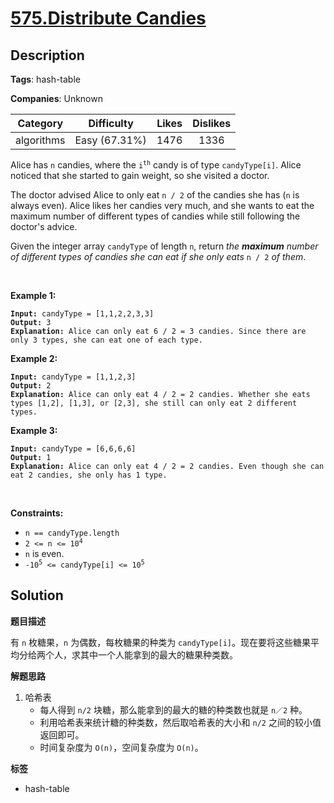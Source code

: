 # [575.Distribute Candies](https://leetcode.com/problems/distribute-candies/description/)

## Description

**Tags**: hash-table

**Companies**: Unknown

|  Category  |  Difficulty   | Likes | Dislikes |
| :--------: | :-----------: | :---: | :------: |
| algorithms | Easy (67.31%) | 1476  |   1336   |

<p>Alice has <code>n</code> candies, where the <code>i<sup>th</sup></code> candy is of type <code>candyType[i]</code>. Alice noticed that she started to gain weight, so she visited a doctor.</p>
<p>The doctor advised Alice to only eat <code>n / 2</code> of the candies she has (<code>n</code> is always even). Alice likes her candies very much, and she wants to eat the maximum number of different types of candies while still following the doctor&#39;s advice.</p>
<p>Given the integer array <code>candyType</code> of length <code>n</code>, return <em>the <strong>maximum</strong> number of different types of candies she can eat if she only eats </em><code>n / 2</code><em> of them</em>.</p>
<p>&nbsp;</p>
<p><strong class="example">Example 1:</strong></p>
<pre><code><strong>Input:</strong> candyType = [1,1,2,2,3,3]
<strong>Output:</strong> 3
<strong>Explanation:</strong> Alice can only eat 6 / 2 = 3 candies. Since there are only 3 types, she can eat one of each type.</code></pre>
<p><strong class="example">Example 2:</strong></p>
<pre><code><strong>Input:</strong> candyType = [1,1,2,3]
<strong>Output:</strong> 2
<strong>Explanation:</strong> Alice can only eat 4 / 2 = 2 candies. Whether she eats types [1,2], [1,3], or [2,3], she still can only eat 2 different types.</code></pre>
<p><strong class="example">Example 3:</strong></p>
<pre><code><strong>Input:</strong> candyType = [6,6,6,6]
<strong>Output:</strong> 1
<strong>Explanation:</strong> Alice can only eat 4 / 2 = 2 candies. Even though she can eat 2 candies, she only has 1 type.</code></pre>
<p>&nbsp;</p>
<p><strong>Constraints:</strong></p>
<ul>
  <li><code>n == candyType.length</code></li>
  <li><code>2 &lt;= n &lt;= 10<sup>4</sup></code></li>
  <li><code>n</code>&nbsp;is even.</li>
  <li><code>-10<sup>5</sup> &lt;= candyType[i] &lt;= 10<sup>5</sup></code></li>
</ul>

## Solution

**题目描述**

有 `n` 枚糖果，`n` 为偶数，每枚糖果的种类为 `candyType[i]`。现在要将这些糖果平均分给两个人，求其中一个人能拿到的最大的糖果种类数。

**解题思路**

1. 哈希表
   - 每人得到 `n/2` 块糖，那么能拿到的最大的糖的种类数也就是 `n／2` 种。
   - 利用哈希表来统计糖的种类数，然后取哈希表的大小和 `n/2` 之间的较小值返回即可。
   - 时间复杂度为 `O(n)`，空间复杂度为 `O(n)`。

**标签**

- hash-table
